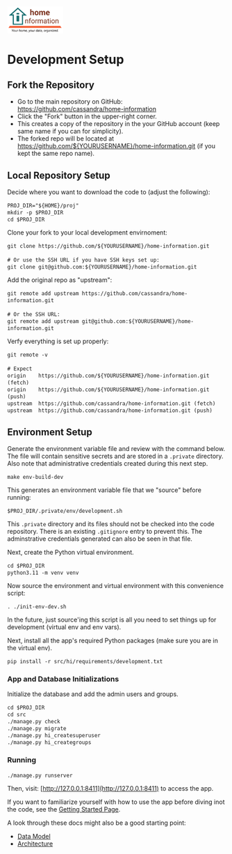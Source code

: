 <img src="../../src/hi/static/img/hi-logo-w-tagline-197x96.png" alt="Home Information Logo" width="128">

# Development Setup

## Fork the Repository

- Go to the main repository on GitHub: https://github.com/cassandra/home-information
- Click the "Fork" button in the upper-right corner.
- This creates a copy of the repository in the your GitHub account (keep same name if you can for simplicity).
- The forked repo will be located at https://github.com/${YOURUSERNAME}/home-information.git (if you kept the same repo name).

## Local Repository Setup

Decide where you want to download the code to (adjust the following):
``` shell
PROJ_DIR="${HOME}/proj"
mkdir -p $PROJ_DIR
cd $PROJ_DIR
```

Clone your fork to your local development envirnoment:
``` shell
git clone https://github.com/${YOURUSERNAME}/home-information.git

# Or use the SSH URL if you have SSH keys set up:
git clone git@github.com:${YOURUSERNAME}/home-information.git
```

Add the original repo as "upstream": 
``` shell
git remote add upstream https://github.com/cassandra/home-information.git

# Or the SSH URL:
git remote add upstream git@github.com:${YOURUSERNAME}/home-information.git
```

Verfy everything is set up properly:
``` shell
git remote -v

# Expect
origin    https://github.com/${YOURUSERNAME}/home-information.git (fetch)
origin    https://github.com/${YOURUSERNAME}/home-information.git (push)
upstream  https://github.com/cassandra/home-information.git (fetch)
upstream  https://github.com/cassandra/home-information.git (push)
```

## Environment Setup

Generate the environment variable file and review with the command below. The file will contain sensitive secrets and are stored in a `.private` directory. Also note that administrative credentials created during this next step.
``` shell
make env-build-dev
```
This generates an environment variable file that we "source" before running:
```
$PROJ_DIR/.private/env/development.sh
```
This `.private` directory and its files should not be checked into the code repository. There is an existing `.gitignore` entry to prevent this.  The adminstrative credentials generated can also be seen in that file.


Next, create the Python virtual environment.
``` shell
cd $PROJ_DIR
python3.11 -m venv venv
```
Now source the environment and virtual environment with this convenience script:
``` shell
. ./init-env-dev.sh
```
In the future, just source'ing this script is all you need to set things up for development (virtual env and env vars).

Next, install all the app's required Python packages (make sure you are in the virtual env).
``` shell
pip install -r src/hi/requirements/development.txt
```

### App and Database Initializations

Initialize the database and add the admin users and groups.
``` shell
cd $PROJ_DIR
cd src
./manage.py check
./manage.py migrate
./manage.py hi_createsuperuser
./manage.py hi_creategroups
```

### Running


``` shell
./manage.py runserver
```

Then, visit: [http://127.0.0.1:8411](http://127.0.0.1:8411) to access the app.

If you want to familiarize yourself with how to use the app before diving inot the code, see the [Getting Started Page](GettingStarted.md).

A look through these docs might also be a good starting point:
- [Data Model](DataModel.md)
- [Architecture](Architecture.md)

